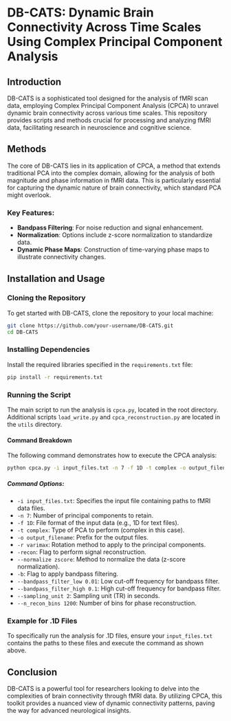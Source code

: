 # DB-CATS: Dynamic Brain Connectivity Across Time Scales Using Complex Principal Component Analysis

## Introduction
DB-CATS is a sophisticated tool designed for the analysis of fMRI scan data, employing Complex Principal Component Analysis (CPCA) to unravel dynamic brain connectivity across various time scales. This repository provides scripts and methods crucial for processing and analyzing fMRI data, facilitating research in neuroscience and cognitive science.

## Methods
The core of DB-CATS lies in its application of CPCA, a method that extends traditional PCA into the complex domain, allowing for the analysis of both magnitude and phase information in fMRI data. This is particularly essential for capturing the dynamic nature of brain connectivity, which standard PCA might overlook.

### Key Features:
- **Bandpass Filtering**: For noise reduction and signal enhancement.
- **Normalization**: Options include z-score normalization to standardize data.
- **Dynamic Phase Maps**: Construction of time-varying phase maps to illustrate connectivity changes.

## Installation and Usage

### Cloning the Repository
To get started with DB-CATS, clone the repository to your local machine:
```sh
git clone https://github.com/your-username/DB-CATS.git
cd DB-CATS
```

### Installing Dependencies
Install the required libraries specified in the `requirements.txt` file:
```sh
pip install -r requirements.txt
```

### Running the Script
The main script to run the analysis is `cpca.py`, located in the root directory. Additional scripts `load_write.py` and `cpca_reconstruction.py` are located in the `utils` directory.

#### Command Breakdown
The following command demonstrates how to execute the CPCA analysis:

```sh
python cpca.py -i input_files.txt -n 7 -f 1D -t complex -o output_filename -r varimax -recon --normalize zscore -b --bandpass_filter_low 0.01 --bandpass_filter_high 0.1 --sampling_unit 2 --n_recon_bins 1200
```

##### Command Options:
- `-i input_files.txt`: Specifies the input file containing paths to fMRI data files.
- `-n 7`: Number of principal components to retain.
- `-f 1D`: File format of the input data (e.g., 1D for text files).
- `-t complex`: Type of PCA to perform (complex in this case).
- `-o output_filename`: Prefix for the output files.
- `-r varimax`: Rotation method to apply to the principal components.
- `-recon`: Flag to perform signal reconstruction.
- `--normalize zscore`: Method to normalize the data (z-score normalization).
- `-b`: Flag to apply bandpass filtering.
- `--bandpass_filter_low 0.01`: Low cut-off frequency for bandpass filter.
- `--bandpass_filter_high 0.1`: High cut-off frequency for bandpass filter.
- `--sampling_unit 2`: Sampling unit (TR) in seconds.
- `--n_recon_bins 1200`: Number of bins for phase reconstruction.

### Example for .1D Files
To specifically run the analysis for .1D files, ensure your `input_files.txt` contains the paths to these files and execute the command as shown above.

## Conclusion
DB-CATS is a powerful tool for researchers looking to delve into the complexities of brain connectivity through fMRI data. By utilizing CPCA, this toolkit provides a nuanced view of dynamic connectivity patterns, paving the way for advanced neurological insights.
